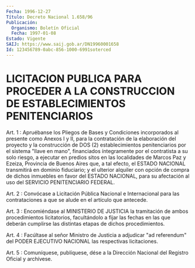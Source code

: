 ```yaml
---
Fecha: 1996-12-27
Título: Decreto Nacional 1.658/96
Publicación:
  Organismo: Boletín Oficial
  Fecha: 1997-01-08
Estado: Vigente
SAIJ: https://www.saij.gob.ar/DN19960001658
Id: 123456789-0abc-856-1000-6991soterced
---
```

# LICITACION PUBLICA PARA PROCEDER A LA CONSTRUCCION DE ESTABLECIMIENTOS PENITENCIARIOS

<a id="1"></a>
Art. 1  :  Apruébanse  los  Pliegos  de  Bases  y  Condiciones incorporados al presente  como  Anexos I y II, para la contratación de  la  elaboración  del proyecto y  la  construcción  de  DOS  (2) establecimientos penitenciarios  por  el  sistema  "llave en mano", financiados  íntegramente  por el contratista a su solo  riesgo,  a ejecutar  en predios sitos en  las  localidades  de  Marcos  Paz  y Ezeiza, Provincia  de  Buenos  Aires  que,  a tal efecto, el ESTADO NACIONAL transmitirá en dominio fiduciario; y  el ulterior alquiler con  opción  de  compra  de  dichos inmuebles en favor  del  ESTADO NACIONAL,  para su afectación al  uso  del  SERVICIO  PENITENCIARIO FEDERAL.

<a id="2"></a>
Art. 2 : Convócase  a  Licitación  Pública Nacional e Internacional para las contrataciones a que se alude  en el artículo que antecede.

<a id="3"></a>
Art. 3 : Encomiéndase al MINISTERIO DE JUSTICIA  la  tramitación de ambos procedimientos licitatorios, facultándolo a fijar  las fechas en  las  que  deberán  cumplirse  las  distintas  etapas  de dichos procedimientos.

<a id="4"></a>
Art.  4  : Facúltase al señor Ministro de Justicia a adjudicar  "ad referendum" del PODER EJECUTIVO NACIONAL las respectivas licitaciones.

<a id="5"></a>
Art. 5 : Comuníquese,  publíquese, dése a la Dirección Nacional del Registro Oficial y archívese.
